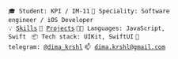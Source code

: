 <code>🎓 Student: KPI / IM-11</code>
<code>👷 Speciality: Software engineer / iOS Developer</code><br>
<code>💡 [Skills](SKILLS.md)</code>
<code>🧻 [Projects](PROJECTS.md)</code>
<code>🧑‍💻 Languages: JavaScript, Swift </code>
<code>📦 Tech stack: UIKit, SwiftUI</code>
<code>💬 telegram: [@dima_krshl](https://telegram.me/dima_krshl)</code>
<code>📫 [dima.krshl@gmail.com](mailto:dima.krshl@gmail.com)</code>
